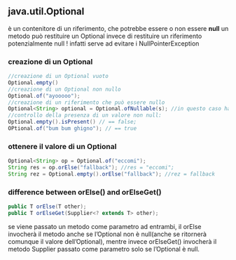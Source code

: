 ## java.util.Optional
è un contenitore di un riferimento, che potrebbe essere o non essere **null**
un metodo può restituire un Optional invece di restituire un riferimento potenzialmente null ! infatti serve ad evitare i NullPointerException

### creazione di un Optional
```java
//creazione di un Optional vuoto
Optional.empty()
//creazione di un Optional non nullo
Optional.of("ayooooo");
//creazione di un riferimento che può essere nullo
Optional<String> optional = Optional.ofNullable(s); //in questo caso ha senso usare Optional perchè, se vado ad usare s ed è veramente null, raise-erei una exception, mentre usando Optional me lo posso gestire senza eccezioni
//controllo della presenza di un valore non null:
Optional.empty().isPresent() // == false;
OPtional.of("bum bum ghigno"); // == true
```
### ottenere il valore di un Optional
```java
Optional<String> op = Optional.of("eccomi");
String res = op.orElse("fallback"); //res = "eccomi";
String rez = Optional.empty().orElse("fallback"); //rez = fallback
```
### difference between orElse() and orElseGet()
```java
public T orElse(T other); 
public T orElseGet(Supplier<? extends T> other);
```
se viene passato un metodo come parametro ad entrambi, il orElse invocherà il metodo anche se l’Optional non è null(anche se ritornerà comunque il valore dell’Optional), 
mentre invece orElseGet() invocherà il metodo Supplier passato come parametro solo se l’Optional è null.